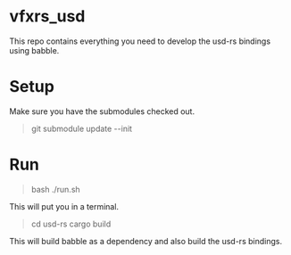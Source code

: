 # vfxrs_usd

This repo contains everything you need to develop the usd-rs bindings using babble.

# Setup
Make sure you have the submodules checked out.

> git submodule update --init

# Run

> bash ./run.sh

This will put you in a terminal.
> cd usd-rs
> cargo build

This will build babble as a dependency and also build the usd-rs bindings.

